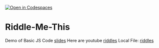 [![Open in Codespaces](https://classroom.github.com/assets/launch-codespace-2972f46106e565e64193e422d61a12cf1da4916b45550586e14ef0a7c637dd04.svg)](https://classroom.github.com/open-in-codespaces?assignment_repo_id=17987126)
# Riddle-Me-This
Demo of Basic JS Code
[slides](https://docs.google.com/presentation/d/1e_M32wXUWVlsTtICEZOvcFWkFBkebwB_DX9qNlrhaw0/edit?usp=sharing)
Here are youtube [riddles](https://www.youtube.com/watch?v=flNKV_CgYYk)
Local File: [riddles](https://drive.google.com/file/d/1C1BzgScJlSj3uwftb9ijreww1tVBaRzk/view?usp=sharing)

